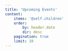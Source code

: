 ```yaml
---
title: 'Upcoming Events'
content:
    items: '@self.children'
    order:
        by: header.date
        dir: desc
    pagination: true
    limit: 10
---
```


